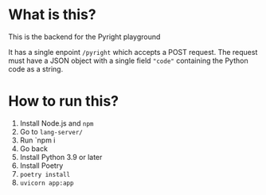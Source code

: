 # What is this?

This is the backend for the Pyright playground

It has a single enpoint `/pyright` which accepts a POST request.
The request must have a JSON object with a single field `"code"` containing
the Python code as a string.


# How to run this?

1. Install Node.js and `npm`
2. Go to `lang-server/`
3. Run `npm i
4. Go back
5. Install Python 3.9 or later
6. Install Poetry
7. `poetry install`
8. `uvicorn app:app`
